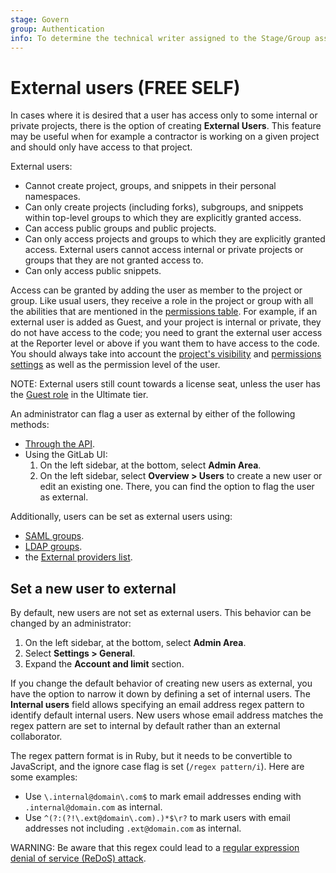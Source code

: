 ```yaml
---
stage: Govern
group: Authentication
info: To determine the technical writer assigned to the Stage/Group associated with this page, see https://handbook.gitlab.com/handbook/product/ux/technical-writing/#assignments
---
```


# External users **(FREE SELF)**

In cases where it is desired that a user has access only to some internal or
private projects, there is the option of creating **External Users**. This
feature may be useful when for example a contractor is working on a given
project and should only have access to that project.

External users:

- Cannot create project, groups, and snippets in their personal namespaces.
- Can only create projects (including forks), subgroups, and snippets within top-level groups to which they are explicitly granted access.
- Can access public groups and public projects.
- Can only access projects and groups to which they are explicitly granted access. External users cannot access internal or private projects or groups that they are not granted access to.
- Can only access public snippets.

Access can be granted by adding the user as member to the project or group.
Like usual users, they receive a role in the project or group with all
the abilities that are mentioned in the [permissions table](../user/permissions.md#project-members-permissions).
For example, if an external user is added as Guest, and your project is internal or
private, they do not have access to the code; you need to grant the external
user access at the Reporter level or above if you want them to have access to the code. You should
always take into account the
[project's visibility](../user/public_access.md#change-project-visibility) and [permissions settings](../user/project/settings/project_features_permissions.md#configure-project-features-and-permissions)
as well as the permission level of the user.

NOTE:
External users still count towards a license seat, unless the user has the [Guest role](../subscriptions/self_managed/index.md#free-guest-users) in the Ultimate tier.

An administrator can flag a user as external by either of the following methods:

- [Through the API](../api/users.md#user-modification).
- Using the GitLab UI:
  1. On the left sidebar, at the bottom, select **Admin Area**.
  1. On the left sidebar, select **Overview > Users** to create a new user or edit an existing one.
     There, you can find the option to flag the user as external.

Additionally, users can be set as external users using:

- [SAML groups](../integration/saml.md#external-groups).
- [LDAP groups](../administration/auth/ldap/ldap_synchronization.md#external-groups).
- the [External providers list](../integration/omniauth.md#create-an-external-providers-list).

## Set a new user to external

By default, new users are not set as external users. This behavior can be changed
by an administrator:

1. On the left sidebar, at the bottom, select **Admin Area**.
1. Select **Settings > General**.
1. Expand the **Account and limit** section.

If you change the default behavior of creating new users as external, you
have the option to narrow it down by defining a set of internal users.
The **Internal users** field allows specifying an email address regex pattern to
identify default internal users. New users whose email address matches the regex
pattern are set to internal by default rather than an external collaborator.

The regex pattern format is in Ruby, but it needs to be convertible to JavaScript,
and the ignore case flag is set (`/regex pattern/i`). Here are some examples:

- Use `\.internal@domain\.com$` to mark email addresses ending with
  `.internal@domain.com` as internal.
- Use `^(?:(?!\.ext@domain\.com).)*$\r?` to mark users with email addresses
  not including `.ext@domain.com` as internal.

WARNING:
Be aware that this regex could lead to a
[regular expression denial of service (ReDoS) attack](https://en.wikipedia.org/wiki/ReDoS).
